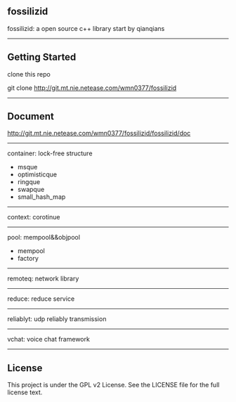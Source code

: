 ## fossilizid ##

fossilizid: a open source c++ library start by qianqians

----------

Getting Started
---------------

clone this repo

git clone http://git.mt.nie.netease.com/wmn0377/fossilizid


----------

Document
--------
http://git.mt.nie.netease.com/wmn0377/fossilizid/fossilizid/doc

---
container: lock-free structure
  
 - msque
 - optimisticque
 - ringque
 - swapque
 - small_hash_map 

----------
context: corotinue

----------
pool: mempool&&objpool

 - mempool
 - factory

----------
remoteq: network library  

---------- 
reduce: reduce service
  
----------
reliablyt: udp reliably transmission 

----------
vchat: voice chat framework

----------

License
-------
This project is under the GPL v2 License. See the LICENSE file for the full license text.